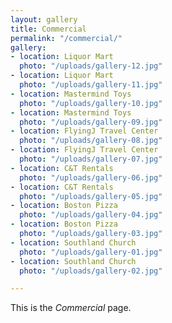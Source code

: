 ```yaml
---
layout: gallery
title: Commercial
permalink: "/commercial/"
gallery:
- location: Liquor Mart
  photo: "/uploads/gallery-12.jpg"
- location: Liquor Mart
  photo: "/uploads/gallery-11.jpg"
- location: Mastermind Toys
  photo: "/uploads/gallery-10.jpg"
- location: Mastermind Toys
  photo: "/uploads/gallery-09.jpg"
- location: FlyingJ Travel Center
  photo: "/uploads/gallery-08.jpg"
- location: FlyingJ Travel Center
  photo: "/uploads/gallery-07.jpg"
- location: C&T Rentals
  photo: "/uploads/gallery-06.jpg"
- location: C&T Rentals
  photo: "/uploads/gallery-05.jpg"
- location: Boston Pizza
  photo: "/uploads/gallery-04.jpg"
- location: Boston Pizza
  photo: "/uploads/gallery-03.jpg"
- location: Southland Church
  photo: "/uploads/gallery-01.jpg"
- location: Southland Church
  photo: "/uploads/gallery-02.jpg"

---
```

This is the *Commercial* page.